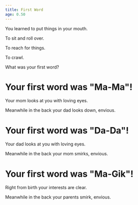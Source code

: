 ```yaml
---
title: First Word
age: 0.50
---
```


You learned to put things in your mouth. <Mod stat="PER"></Mod>

To sit and roll over. <Mod stat="STR"></Mod>

To reach for things. <Mod stat="DEX"></Mod>

To crawl. <Mod stat="QUI"></Mod>

<Prompt> What was your first word?</Prompt>

<Choice title="Ma-Ma">

# Your first word was "Ma-Ma"!
Your mom looks at you with loving eyes. <Mod relationship="mom" value="5"></Mod>
    
Meanwhile in the back your dad looks down, envious. <Mod relationship="dad" value="-5"></Mod>
    
</Choice>
<Choice title="Da-Da">

# Your first word was "Da-Da"!
Your dad looks at you with loving eyes.  <Mod relationship="mom" value="5"></Mod>

Meanwhile in the back your mom smirks, envious. <Mod relationship="dad" value="-5"></Mod>

</Choice>
<Choice title="Ma-Gik">

# Your first word was "Ma-Gik"!
Right from birth your interests are clear.    <Mod skill="Arcana"  value="5"></Mod>

Meanwhile in the back your parents smirk, envious. <Mod relationship="dad" value="-5"></Mod> <Mod relationship="mom" value="-5"></Mod>

</Choice>
